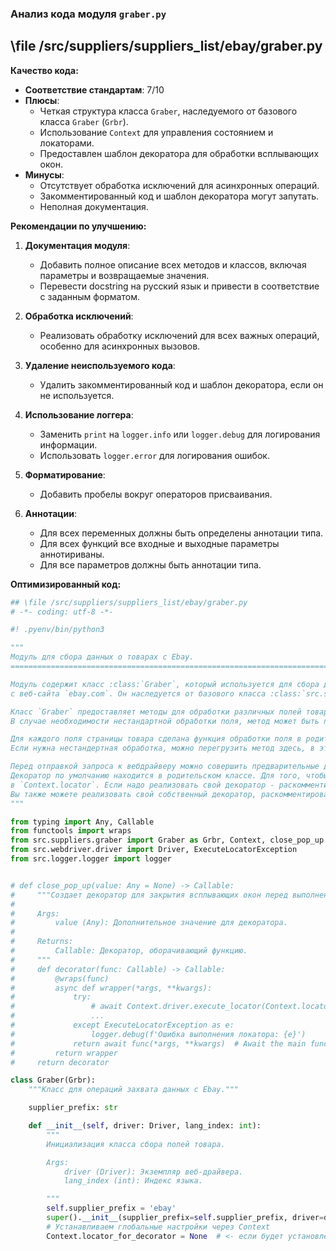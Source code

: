 ### **Анализ кода модуля `graber.py`**

## \file /src/suppliers/suppliers_list/ebay/graber.py

**Качество кода:**

- **Соответствие стандартам**: 7/10
- **Плюсы**:
    - Четкая структура класса `Graber`, наследуемого от базового класса `Graber` (`Grbr`).
    - Использование `Context` для управления состоянием и локаторами.
    - Предоставлен шаблон декоратора для обработки всплывающих окон.
- **Минусы**:
    - Отсутствует обработка исключений для асинхронных операций.
    - Закомментированный код и шаблон декоратора могут запутать.
    - Неполная документация.

**Рекомендации по улучшению:**

1.  **Документация модуля**:
    - Добавить полное описание всех методов и классов, включая параметры и возвращаемые значения.
    - Перевести docstring на русский язык и привести в соответствие с заданным форматом.

2.  **Обработка исключений**:
    - Реализовать обработку исключений для всех важных операций, особенно для асинхронных вызовов.

3.  **Удаление неиспользуемого кода**:
    - Удалить закомментированный код и шаблон декоратора, если он не используется.

4.  **Использование логгера**:
    - Заменить `print` на `logger.info` или `logger.debug` для логирования информации.
    - Использовать `logger.error` для логирования ошибок.

5.  **Форматирование**:
    - Добавить пробелы вокруг операторов присваивания.

6.  **Аннотации**:
    - Для всех переменных должны быть определены аннотации типа.
    - Для всех функций все входные и выходные параметры аннотириваны.
    - Для все параметров должны быть аннотации типа.

**Оптимизированный код:**

```python
## \file /src/suppliers/suppliers_list/ebay/graber.py
# -*- coding: utf-8 -*-

#! .pyenv/bin/python3

"""
Модуль для сбора данных о товарах с Ebay.
=========================================================================================

Модуль содержит класс :class:`Graber`, который используется для сбора данных о товарах
с веб-сайта `ebay.com`. Он наследуется от базового класса :class:`src.suppliers.graber.Graber`.

Класс `Graber` предоставляет методы для обработки различных полей товара на странице.
В случае необходимости нестандартной обработки поля, метод может быть переопределен.

Для каждого поля страницы товара сделана функция обработки поля в родительском `Graber`.
Если нужна нестандертная обработка, можно перегрузить метод здесь, в этом классе.

Перед отправкой запроса к вебдрайверу можно совершить предварительные действия через декоратор.
Декоратор по умолчанию находится в родительском классе. Для того, чтобы декоратор сработал, надо передать значение
в `Context.locator`. Если надо реализовать свой декоратор - раскомментируйте строки с декоратором и переопределите его поведение.
Вы также можете реализовать свой собственный декоратор, раскомментировав соответствующие строки кода
"""

from typing import Any, Callable
from functools import wraps
from src.suppliers.graber import Graber as Grbr, Context, close_pop_up
from src.webdriver.driver import Driver, ExecuteLocatorException
from src.logger.logger import logger


# def close_pop_up(value: Any = None) -> Callable:
#     """Создает декоратор для закрытия всплывающих окон перед выполнением основной логики функции.
#
#     Args:
#         value (Any): Дополнительное значение для декоратора.
#
#     Returns:
#         Callable: Декоратор, оборачивающий функцию.
#     """
#     def decorator(func: Callable) -> Callable:
#         @wraps(func)
#         async def wrapper(*args, **kwargs):
#             try:
#                 # await Context.driver.execute_locator(Context.locator.close_pop_up)  # Await async pop-up close
#                 ...
#             except ExecuteLocatorException as e:
#                 logger.debug(f'Ошибка выполнения локатора: {e}')
#             return await func(*args, **kwargs)  # Await the main function
#         return wrapper
#     return decorator

class Graber(Grbr):
    """Класс для операций захвата данных с Ebay."""

    supplier_prefix: str

    def __init__(self, driver: Driver, lang_index: int):
        """
        Инициализация класса сбора полей товара.

        Args:
            driver (Driver): Экземпляр веб-драйвера.
            lang_index (int): Индекс языка.

        """
        self.supplier_prefix = 'ebay'
        super().__init__(supplier_prefix=self.supplier_prefix, driver=driver, lang_index=lang_index)
        # Устанавливаем глобальные настройки через Context
        Context.locator_for_decorator = None  # <- если будет установлено значение - то оно выполнится в декораторе `@close_pop_up`